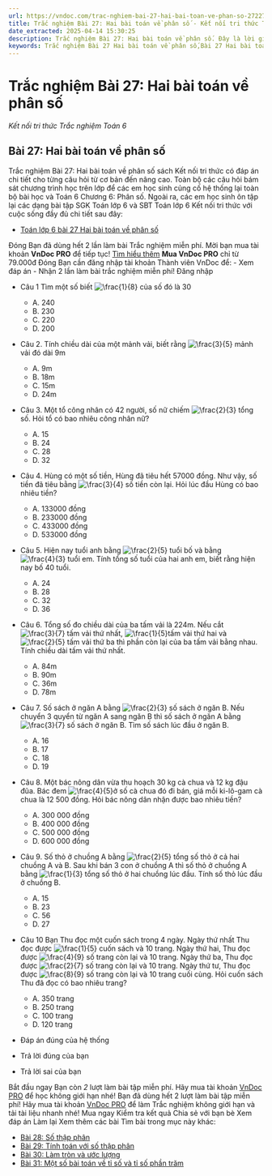 ```yaml
---
url: https://vndoc.com/trac-nghiem-bai-27-hai-bai-toan-ve-phan-so-272272
title: Trắc nghiệm Bài 27: Hai bài toán về phân số - Kết nối tri thức Trắc nghiệm Toán 6 - VnDoc.com
date_extracted: 2025-04-14 15:30:25
description: Trắc nghiệm Bài 27: Hai bài toán về phân số. Đây là lời giải Toán lớp 6 sách Kết nối tri thức với cuộc sống để các bạn cùng tham khảo chi tiết.
keywords: Trắc nghiệm Bài 27 Hai bài toán về phân số,Bài 27 Hai bài toán về phân số,Hai bài toán về phân số,Trắc nghiệm Toán 6,trắc nghiệm toán lớp 6,câu hỏi trắc nghiệm toán 6,toán lớp 6 kết nối tri thức với cuộc sống,luyện giải Bài 27 Hai bài toán về phân số
---
```


# Trắc nghiệm Bài 27: Hai bài toán về phân số
 _Kết nối tri thức Trắc nghiệm Toán 6_
## Bài 27: Hai bài toán về phân số
Trắc nghiệm Bài 27: Hai bài toán về phân số sách Kết nối tri thức có đáp án chi tiết cho từng câu hỏi từ cơ bản đến nâng cao. Toàn bộ các câu hỏi bám sát chương trình học trên lớp để các em học sinh củng cố hệ thống lại toàn bộ bài học và Toán 6 Chương 6: Phân số.
Ngoài ra, các em học sinh ôn tập lại các dạng bài tập SGK Toán lớp 6 và SBT Toán lớp 6 Kết nối tri thức với cuộc sống đầy đủ chi tiết sau đây:
  * [Toán lớp 6 bài 27 Hai bài toán về phân số](<https://vndoc.com/toan-lop-6-bai-27-hai-bai-toan-ve-phan-so-ket-noi-tri-thuc-244104>)

Đóng
Bạn đã dùng hết 2 lần làm bài Trắc nghiệm miễn phí. Mời bạn mua tài khoản **VnDoc PRO** để tiếp tục\! [Tìm hiểu thêm](</pro>)
**Mua VnDoc PRO** chỉ từ 79.000đ
Đóng
Bạn cần đăng nhập tài khoản Thành viên VnDoc để:
\- Xem đáp án
\- Nhận 2 lần làm bài trắc nghiệm miễn phí\!
Đăng nhập 
  * Câu 1
Tìm một số biết ![\\frac{1}{8}](https://tex.vdoc.vn?tex=%5Cfrac%7B1%7D%7B8%7D) của số đó là 30
    * A. 240
    * B. 230
    * C. 220
    * D. 200
  * Câu 2.
Tính chiều dài của một mảnh vải, biết rằng ![\\frac{3}{5}](https://tex.vdoc.vn?tex=%5Cfrac%7B3%7D%7B5%7D) mảnh vải đó dài 9m
    * A. 9m
    * B. 18m
    * C. 15m
    * D. 24m
  * Câu 3.
Một tổ công nhân có 42 người, số nữ chiếm ![\\frac{2}{3}](https://tex.vdoc.vn?tex=%5Cfrac%7B2%7D%7B3%7D) tổng số. Hỏi tổ có bao nhiêu công nhân nữ?
    * A. 15
    * B. 24
    * C. 28
    * D. 32
  * Câu 4.
Hùng có một số tiền, Hùng đã tiêu hết 57000 đồng. Như vậy, số tiền đã tiêu bằng ![\\frac{3}{4}](https://tex.vdoc.vn?tex=%5Cfrac%7B3%7D%7B4%7D) số tiền còn lại. Hỏi lúc đầu Hùng có bao nhiêu tiền?
    * A. 133000 đồng
    * B. 233000 đồng
    * C. 433000 đồng
    * D. 533000 đồng
  * Câu 5.
Hiện nay tuổi anh bằng ![\\frac{2}{5}](https://tex.vdoc.vn?tex=%5Cfrac%7B2%7D%7B5%7D) tuổi bố và bằng ![\\frac{4}{3}](https://tex.vdoc.vn?tex=%5Cfrac%7B4%7D%7B3%7D) tuổi em. Tính tổng số tuổi của hai anh em, biết rằng hiện nay bố 40 tuổi.
    * A. 24
    * B. 28
    * C. 32
    * D. 36
  * Câu 6.
Tổng số đo chiều dài của ba tấm vải là 224m. Nếu cắt ![\\frac{3}{7}](https://tex.vdoc.vn?tex=%5Cfrac%7B3%7D%7B7%7D) tấm vải thứ nhất, ![\\frac{1}{5}](https://tex.vdoc.vn?tex=%5Cfrac%7B1%7D%7B5%7D)tấm vải thứ hai và ![\\frac{2}{5}](https://tex.vdoc.vn?tex=%5Cfrac%7B2%7D%7B5%7D) tấm vải thứ ba thì phần còn lại của ba tấm vải bằng nhau. Tính chiều dài tấm vải thứ nhất.
    * A. 84m
    * B. 90m
    * C. 36m
    * D. 78m
  * Câu 7.
Số sách ở ngăn A bằng ![\\frac{2}{3}](https://tex.vdoc.vn?tex=%5Cfrac%7B2%7D%7B3%7D) số sách ở ngăn B. Nếu chuyển 3 quyển từ ngăn A sang ngăn B thì số sách ở ngăn A bằng ![\\frac{3}{7}](https://tex.vdoc.vn?tex=%5Cfrac%7B3%7D%7B7%7D) số sách ở ngăn B. Tìm số sách lúc đầu ở ngăn B.
    * A. 16
    * B. 17
    * C. 18
    * D. 19
  * Câu 8.
Một bác nông dân vừa thu hoạch 30 kg cà chua và 12 kg đậu đũa. Bác đem ![\\frac{4}{5}](https://tex.vdoc.vn?tex=%5Cfrac%7B4%7D%7B5%7D)ở số cà chua đó đi bán, giá mỗi ki-lô-gam cà chua là 12 500 đồng. Hỏi bác nông dân nhận được bao nhiêu tiền?
    * A. 300 000 đồng
    * B. 400 000 đồng
    * C. 500 000 đồng
    * D. 600 000 đồng
  * Câu 9.
Số thỏ ở chuồng A bằng ![\\frac{2}{5}](https://tex.vdoc.vn?tex=%5Cfrac%7B2%7D%7B5%7D) tổng số thỏ ở cả hai chuồng A và B. Sau khi bán 3 con ở chuồng A thì số thỏ ở chuồng A bằng ![\\frac{1}{3}](https://tex.vdoc.vn?tex=%5Cfrac%7B1%7D%7B3%7D) tổng số thỏ ở hai chuồng lúc đầu. Tính số thỏ lúc đầu ở chuồng B.
    * A. 15
    * B. 23
    * C. 56
    * D. 27
  * Câu 10
Bạn Thu đọc một cuốn sách trong 4 ngày. Ngày thứ nhất Thu đọc được ![\\frac{1}{5}](https://tex.vdoc.vn?tex=%5Cfrac%7B1%7D%7B5%7D) cuốn sách và 10 trang. Ngày thứ hai, Thu đọc được ![\\frac{4}{9}](https://tex.vdoc.vn?tex=%5Cfrac%7B4%7D%7B9%7D) số trang còn lại và 10 trang. Ngày thứ ba, Thu đọc được ![\\frac{2}{7}](https://tex.vdoc.vn?tex=%5Cfrac%7B2%7D%7B7%7D) số trang còn lại và 10 trang. Ngày thứ tư, Thu đọc được ![\\frac{8}{9}](https://tex.vdoc.vn?tex=%5Cfrac%7B8%7D%7B9%7D) số trang còn lại và 10 trang cuối cùng. Hỏi cuốn sách Thu đã đọc có bao nhiêu trang?
    * A. 350 trang
    * B. 250 trang
    * C. 100 trang
    * D. 120 trang

  * Đáp án đúng của hệ thống
  * Trả lời đúng của bạn
  * Trả lời sai của bạn

Bắt đầu ngay
Bạn còn _2_ lượt làm bài tập miễn phí. Hãy mua tài khoản [VnDoc PRO](</pro>) để học không giới hạn nhé\!  Bạn đã dùng hết 2 lượt làm bài tập miễn phí\! Hãy mua tài khoản [VnDoc PRO](</pro>) để làm Trắc nghiệm không giới hạn và tải tài liệu nhanh nhé\!  Mua ngay
Kiểm tra kết quả Chia sẻ với bạn bè Xem đáp án Làm lại
Xem thêm các bài Tìm bài trong mục này khác:
  * [Bài 28: Số thập phân](</trac-nghiem-bai-28-so-thap-phan-272844>)
  * [Bài 29: Tính toán với số thập phân](</trac-nghiem-bai-29-tinh-toan-voi-so-thap-phan-272848>)
  * [Bài 30: Làm tròn và ước lượng](</trac-nghiem-bai-30-lam-tron-va-uoc-luong-272852>)
  * [Bài 31: Một số bài toán về tỉ số và tỉ số phần trăm ](</trac-nghiem-bai-31-mot-so-bai-toan-ve-ti-so-va-ti-so-phan-tram-272859>)

